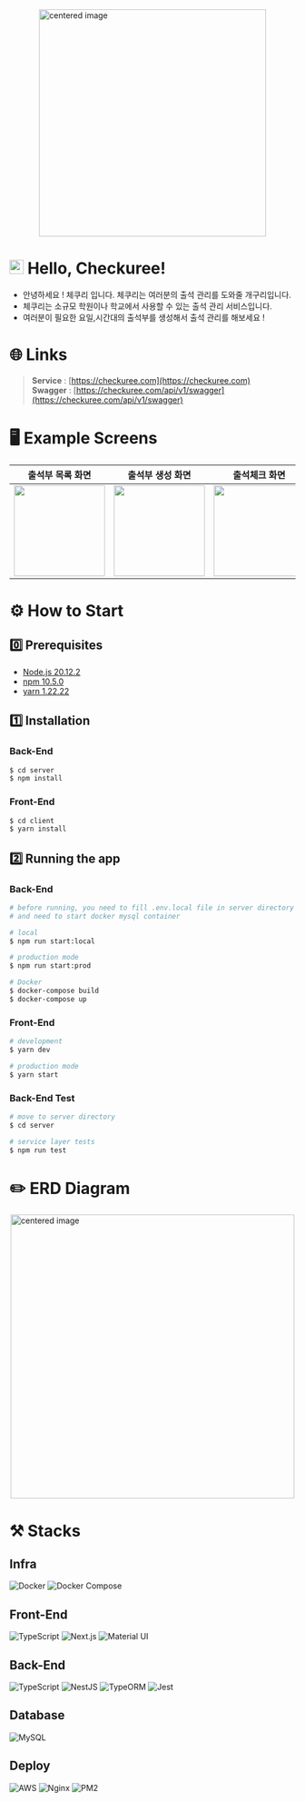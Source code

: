<div style="display: flex; justify-content: center; align-items: center;">
    <img width="400" alt="centered image" src="https://github.com/FewMercy/checkuree/assets/117077999/16dba1e9-cac3-4db3-b831-3f9bc02ba38c">
</div>


# <img src="https://github.com/FewMercy/checkuree/assets/117077999/b559b853-dbf8-411f-9c6a-ea07f36a42fe" width="25"/> Hello, Checkuree!
* 안녕하세요 ! 체쿠리 입니다. 체쿠리는 여러분의 출석 관리를 도와줄 개구리입니다.
* 체쿠리는 소규모 학원이나 학교에서 사용할 수 있는 출석 관리 서비스입니다.
* 여러분이 필요한 요일,시간대의 출석부를 생성해서 출석 관리를 해보세요 !

# 🌐 Links
> **Service** : [https://checkuree.com](https://checkuree.com) <br>
> **Swagger** : [https://checkuree.com/api/v1/swagger](https://checkuree.com/api/v1/swagger) <br>

# 🖥️ Example Screens
|                                                             출석부 목록 화면                                                             |                                                             출석부 생성 화면                                                             |                                                             출석체크 화면                                                              |                                                                                                               
|:---------------------------------------------------------------------------------------------------------------------------------:|:---------------------------------------------------------------------------------------------------------------------------------:|:--------------------------------------------------------------------------------------------------------------------------------:| 
| <img width="160px" src="https://github.com/FewMercy/checkuree/assets/117077999/3e8bb321-bed5-405f-a631-6ad1c66e4f01" /> | <img width="160px" src="https://github.com/FewMercy/checkuree/assets/117077999/92a62623-e2e7-429b-9542-7ffb4e33d1ec" /> | <img width="160px" src="https://github.com/FewMercy/checkuree/assets/117077999/7242233f-0363-46fb-bc10-b49fa805710d"/> |

# ⚙️ How to Start
## 0️⃣ Prerequisites
* [Node.js 20.12.2](https://nodejs.org/en/download/package-manager/)
* [npm 10.5.0](https://www.npmjs.com/package/npm/v/10.5.2)
* [yarn 1.22.22](https://www.npmjs.com/package/yarn)
## 1️⃣ Installation
### Back-End
```bash       
$ cd server
$ npm install
```
### Front-End
```bash       
$ cd client
$ yarn install
```

## 2️⃣ Running the app

### Back-End
```bash
# before running, you need to fill .env.local file in server directory
# and need to start docker mysql container

# local
$ npm run start:local

# production mode
$ npm run start:prod

# Docker
$ docker-compose build
$ docker-compose up
```
### Front-End
```bash
# development
$ yarn dev

# production mode
$ yarn start
```

### Back-End Test
```bash
# move to server directory
$ cd server

# service layer tests
$ npm run test
```

# ✏️ ERD Diagram
<div style="display: flex; justify-content: center; align-items: center;">
    <img width="500" alt="centered image" src="https://github.com/FewMercy/checkuree/assets/117077999/9d23cbc9-33a0-4850-8ed3-787f0519695e">
</div>

# ⚒️ Stacks
## Infra
![Docker](https://img.shields.io/badge/Docker-2496ED?style=for-the-badge&logo=Docker&logoColor=white)
![Docker Compose](https://img.shields.io/badge/Docker%20Compose-2496ED?style=for-the-badge&logo=Docker&logoColor=white)
## Front-End
![TypeScript](https://img.shields.io/badge/TypeScript-3178C6?style=for-the-badge&logo=TypeScript&logoColor=white)
![Next.js](https://img.shields.io/badge/Next.js-000000?style=for-the-badge&logo=Next.js&logoColor=white)
![Material UI](https://img.shields.io/badge/Material%20UI-007FFF?style=for-the-badge&logo=MUI&logoColor=white)
## Back-End
![TypeScript](https://img.shields.io/badge/TypeScript-3178C6?style=for-the-badge&logo=TypeScript&logoColor=white)
![NestJS](https://img.shields.io/badge/NestJS-E0234E?style=for-the-badge&logo=NestJS&logoColor=white)
![TypeORM](https://img.shields.io/badge/TypeORM-F37626?style=for-the-badge&logo=TypeORM&logoColor=white)
![Jest](https://img.shields.io/badge/Jest-C21325?style=for-the-badge&logo=Jest&logoColor=white)
## Database
![MySQL](https://img.shields.io/badge/MySQL-4479A1?style=for-the-badge&logo=MySQL&logoColor=white)
## Deploy
![AWS](https://img.shields.io/badge/AWS-232F3E?style=for-the-badge&logo=AmazonAWS&logoColor=white)
![Nginx](https://img.shields.io/badge/Nginx-269539?style=for-the-badge&logo=Nginx&logoColor=white)
![PM2](https://img.shields.io/badge/PM2-2B037A?style=for-the-badge&logo=PM2&logoColor=white)